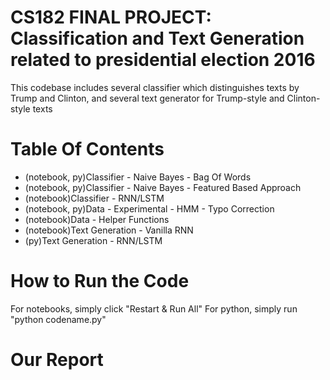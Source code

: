 # CS182 FINAL PROJECT: Classification and Text Generation related to presidential election 2016

This codebase includes several classifier which distinguishes texts by Trump and Clinton, and several text generator for Trump-style and Clinton-style texts

# Table Of Contents
- (notebook, py)Classifier - Naive Bayes - Bag Of Words
- (notebook, py)Classifier - Naive Bayes - Featured Based Approach
- (notebook)Classifier - RNN/LSTM
- (notebook, py)Data - Experimental - HMM - Typo Correction
- (notebook)Data - Helper Functions
- (notebook)Text Generation - Vanilla RNN
- (py)Text Generation - RNN/LSTM

# How to Run the Code

For notebooks, simply click "Restart & Run All"
For python, simply run "python codename.py"

# Our Report


